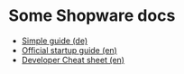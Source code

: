 Some Shopware docs
==================
* [Simple guide (de)](https://www.the-cake-shop.de/shopware-plugin-101-einfaches-plugin-erstellen/)
* [Official startup guide (en)](https://developers.shopware.com/developers-guide/plugin-quick-start/)
* [Developer Cheat sheet (en)](https://synonymous.rocks/shopware-5-cheat-sheet-fuer-entwickler/)

